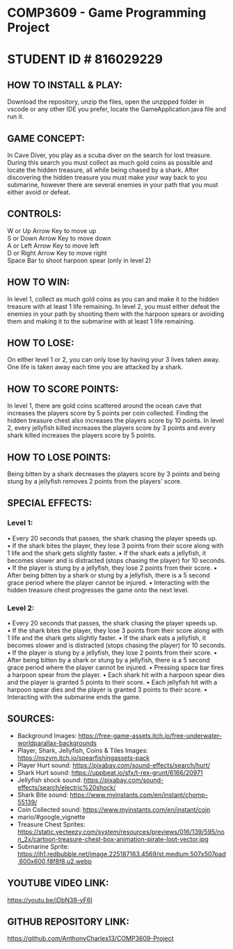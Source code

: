 # COMP3609 - Game Programming Project
# STUDENT ID # 816029229

## HOW TO INSTALL & PLAY:
Download the repository, unzip the files, open the unzipped folder in vscode or any other IDE you prefer, locate the GameApplication.java file and run it.

## GAME CONCEPT: 
In Cave Diver, you play as a scuba diver on the search for lost treasure. During this search you must collect as much gold coins as possible and locate the hidden 
treasure, all while being chased by a shark. After discovering the hidden treasure you must make your way back to you submarine, however there are several enemies in your path that you must either avoid or defeat. 

## CONTROLS:
W or Up Arrow Key to move up  
S or Down Arrow Key to move down  
A or Left Arrow Key to move left  
D or Right Arrow Key to move right  
Space Bar to shoot harpoon spear (only in level 2)

## HOW TO WIN: 
In level 1, collect as much gold coins as you can and make it to the hidden treasure with at least 1 life remaining. In level 2, you must either defeat the enemies in your path by shooting them with the harpoon spears or avoiding them and making it to the submarine with at least 1 life remaining.  

## HOW TO LOSE: 
On either level 1 or 2, you can only lose by having your 3 lives taken away. One life is taken away each time you are attacked by a shark. 

## HOW TO SCORE POINTS: 
In level 1, there are gold coins scattered around the ocean cave that increases the players score by 5 points per coin collected.  Finding the hidden treasure chest also increases the players score by 10 points. In level 2, every jellyfish killed increases the players score by 3 points and every shark killed increases the players score by 5 points. 

## HOW TO LOSE POINTS: 
Being bitten by a shark decreases the players score by 3 points and being stung by a jellyfish removes 2 points from the players’ score. 

## SPECIAL EFFECTS: 
### Level 1: 
• Every 20 seconds that passes, the shark chasing the player speeds up.  
• If the shark bites the player, they lose 3 points from their score along with 1 life and the shark gets slightly faster. 
• If the shark eats a jellyfish, it becomes slower and is distracted (stops chasing the player) for 10 seconds.  
• If the player is stung by a jellyfish, they lose 2 points from their score. 
• After being bitten by a shark or stung by a jellyfish, there is a 5 second grace period where the player cannot be injured. 
• Interacting with the hidden treasure chest progresses the game onto the next level. 

### Level 2: 
• Every 20 seconds that passes, the shark chasing the player speeds up.  
• If the shark bites the player, they lose 3 points from their score along with 1 life and the shark gets slightly faster. 
• If the shark eats a jellyfish, it becomes slower and is distracted (stops chasing the player) for 10 seconds.  
• If the player is stung by a jellyfish, they lose 2 points from their score. 
• After being bitten by a shark or stung by a jellyfish, there is a 5 second grace period where the player cannot be injured. 
• Pressing space bar fires a harpoon spear from the player. 
• Each shark hit with a harpoon spear dies and the player is granted 5 points to their score. 
• Each jellyfish hit with a harpoon spear dies and the player is granted 3 points to their score. 
• Interacting with the submarine ends the game.

## SOURCES: 
- Background Images: https://free-game-assets.itch.io/free-underwater-worldparallax-backgrounds 
- Player, Shark, Jellyfish, Coins & Tiles Images: https://nszym.itch.io/spearfishingassets-pack 
- Player Hurt sound: https://pixabay.com/sound-effects/search/hurt/ 
- Shark Hurt sound: https://uppbeat.io/sfx/t-rex-grunt/6166/20971 
- Jellyfish shock sound: https://pixabay.com/sound-effects/search/electric%20shock/ 
- Shark Bite sound: https://www.myinstants.com/en/instant/chomp-55139/ 
- Coin Collected sound: https://www.myinstants.com/en/instant/coin
- mario/#google_vignette 
- Treasure Chest Sprites: https://static.vecteezy.com/system/resources/previews/016/139/595/non_2x/cartoon-treasure-chest-box-animation-pirate-loot-vector.jpg 
- Submarine Sprite: https://ih1.redbubble.net/image.225187163.4569/st,medium,507x507pad,600x600,f8f8f8.u2.webp 

## YOUTUBE VIDEO LINK: 
https://youtu.be/jDbN38-yF6I 

## GITHUB REPOSITORY LINK: 
https://github.com/AnthonyCharles13/COMP3609-Project


